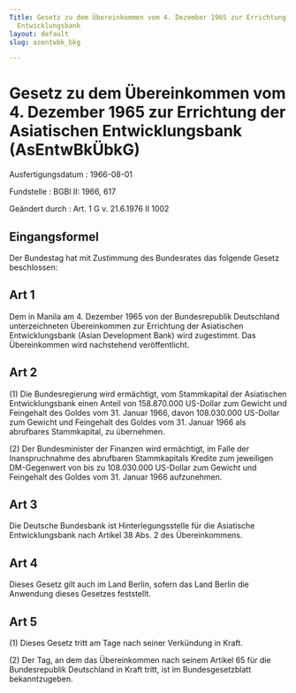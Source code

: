 ```yaml
---
Title: Gesetz zu dem Übereinkommen vom 4. Dezember 1965 zur Errichtung der Asiatischen
  Entwicklungsbank
layout: default
slug: asentwbk_bkg

---
```


# Gesetz zu dem Übereinkommen vom 4. Dezember 1965 zur Errichtung der Asiatischen Entwicklungsbank (AsEntwBkÜbkG)

Ausfertigungsdatum
:   1966-08-01

Fundstelle
:   BGBl II: 1966, 617

Geändert durch
:   Art. 1 G v. 21.6.1976 II 1002


## Eingangsformel

Der Bundestag hat mit Zustimmung des Bundesrates das folgende Gesetz
beschlossen:


## Art 1

Dem in Manila am 4. Dezember 1965 von der Bundesrepublik Deutschland
unterzeichneten Übereinkommen zur Errichtung der Asiatischen
Entwicklungsbank (Asian Development Bank) wird zugestimmt. Das
Übereinkommen wird nachstehend veröffentlicht.


## Art 2

(1) Die Bundesregierung wird ermächtigt, vom Stammkapital der
Asiatischen Entwicklungsbank einen Anteil von 158.870.000 US-Dollar
zum Gewicht und Feingehalt des Goldes vom 31. Januar 1966, davon
108\.030.000 US-Dollar zum Gewicht und Feingehalt des Goldes vom 31.
Januar 1966 als abrufbares Stammkapital, zu übernehmen.

(2) Der Bundesminister der Finanzen wird ermächtigt, im Falle der
Inanspruchnahme des abrufbaren Stammkapitals Kredite zum jeweiligen
DM-Gegenwert von bis zu 108.030.000 US-Dollar zum Gewicht und
Feingehalt des Goldes vom 31. Januar 1966 aufzunehmen.


## Art 3

Die Deutsche Bundesbank ist Hinterlegungsstelle für die Asiatische
Entwicklungsbank nach Artikel 38 Abs. 2 des Übereinkommens.


## Art 4

Dieses Gesetz gilt auch im Land Berlin, sofern das Land Berlin die
Anwendung dieses Gesetzes feststellt.


## Art 5

(1) Dieses Gesetz tritt am Tage nach seiner Verkündung in Kraft.

(2) Der Tag, an dem das Übereinkommen nach seinem Artikel 65 für die
Bundesrepublik Deutschland in Kraft tritt, ist im Bundesgesetzblatt
bekanntzugeben.

